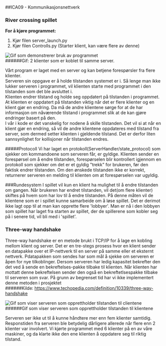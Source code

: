 ##ICA09 - Kommunikasjonsnettverk</br>
### River crossing spillet

**For å kjøre programmet: </br>**
1. Kjør filen server_launch.py
1. Kjør filen Controlls.py (Starter klient, kan være flere av denne)

![Gif som demonstrerer bruk av programmet](https://i.gyazo.com/cd7066d9f10e0443f774723437c44a11.gif "Bilde av 2 klienter koblet til samme server")</br>
######Gif: 2 klienter som er koblet til samme server. 

Vårt program er laget med en server og kan betjene forespørsler fra flere klienter.</br>
Serveren sin oppgave er å holde tilstanden systemet er i. Så lenge man ikke lukker serveren i programmet, vil klienten starte med programmet i den tilstanden som det ble avsluttet i.</br> Klienten endrer tilstand og holde seg oppdatert på tilstanden i programmet. At klienten er oppdatert på tilstanden viktig når det er flere klienter og en klient gjør en endring. Da må de andre klientene sørge for at de har informasjon om nåværende tilstand i programmet slik at de kan gjøre endringer basert på den.</br>
I vår i kode er det vanskelig for nodene å skille tilstanden. Det vil si at når en klient gjør en endring, så vil de andre klientene oppdateres med tilstand fra server, som dermed setter klienten i gjeldende tilstand. Det er derfor liten sannsynlighet for kollisjoner når tilstanden endres.

#####Protocoll
Vi har laget en protokoll(ServerHandler/state_protocol) som sjekker om kommandoene som serveren får, er gyldige. Klienten sender en forespørsel om å endre tilstanden, forespørselen blir kontrollert igjennom en protokoll som sjekker om det er et gyldig "trekk" for brukeren, før den faktisk endrer tilstanden. Om den ønskede tilstanden ikke er korrekt, returnerer serveren en melding til klienten om at forespørselen var ugyldig.


###Rundesystem
I spillet vil kun en klient ha mulighet til å endre tilstanden om gangen. Når brukeren har endret tilstanden, vil det(om flere klienter) skiftes på hvem som har lov til å endre tilstanden. På denne måten vil de klientene som er i spillet kunne samarbeide om å løse spillet. Det er derimot ikke lagt opp til at man kan opprette flere 'lobbyer'. Man er nå i den lobbyen som spillet har laget fra starten av spillet, der de spillerene som kobler seg på i senere tid, vil bli med i 'spillet'.


### Three-way handshake
Three-way handshake er en metode brukt i TCP/IP for å lage en kobling mellom klient og server.
Det er en tre-stegs prosess hvor en klient sender en datapakke over et IP-nettverk til en server på samme eller et eksternt nettverk. Pdatapakken som sendes har som mål å sjekke om serveren er åpen for nye tilkoblinger.
Dersom serveren har ledig kapasitet bekrefter den det ved å sende en bekreftelses-pakke tilbake til klienten. Når klienten har mottatt denne bekreftelsen sender den også en bekreftetlsespakke tilbake til serveren som svar.
På grunn av begrenset tid har vi ikke implementert denne metoden i prosjektet</br>
######Kilde: https://www.techopedia.com/definition/10339/three-way-handshake


![Gif som viser serveren som opprettholder tilstanden til clientene](https://i.gyazo.com/25c25f3de9e73e72733a1c30f7fed326.gif "Bilde av 2 klienter koblet til samme server")</br>
######Gif som viser serveren som opprettholder tilstanden til klientene

Serveren ser ikke ut til å kunne håndtere mer enn fem klienter samtidig. Responstiden fra serveren ble betydelig dårligere allerede når flere enn 2 klienter var involvert. Vi kjørte programmet med 6 klienter på en av våre maskiner, og da klarte ikke den ene klienten å oppdatere seg til riktig tilstand. 



